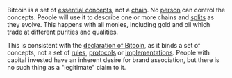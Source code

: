 Bitcoin is a set of [essential concepts](Cryptodynamic-Principles), not a [chain](Glossary#chain). No [person](Glossary#person) can control the concepts. People will use it to describe one or more chains and [splits](Glossary#split) as they evolve. This happens with all monies, including gold and oil which trade at different purities and qualities.

This is consistent with the [declaration of Bitcoin](https://bitcoin.org/bitcoin.pdf), as it binds a set of concepts, not a set of [rules](Glossary#consensus-rules), [protocols](Glossary#protocol) or [implementations](Glossary#implementation). People with capital invested have an inherent desire for brand association, but there is no such thing as a "legitimate" claim to it.
